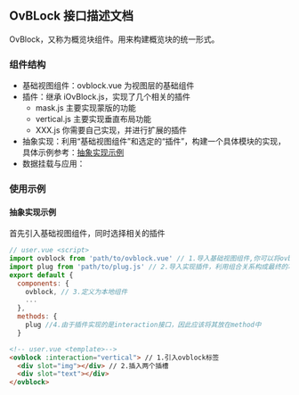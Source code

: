 ## OvBLock 接口描述文档

OvBlock，又称为概览块组件。用来构建概览块的统一形式。

### 组件结构

- 基础视图组件：ovblock.vue 为视图层的基础组件
- 插件：继承 iOvBlock.js，实现了几个相关的插件
  - mask.js 主要实现蒙版的功能
  - vertical.js 主要实现垂直布局功能
  - XXX.js 你需要自己实现，并进行扩展的插件
- 抽象实现：利用“基础视图组件”和选定的“插件”，构建一个具体模块的实现，具体示例参考：[抽象实现示例](#抽象实现示例)
- 数据挂载与应用：

### 使用示例

#### 抽象实现示例

首先引入基础视图组件，同时选择相关的插件

```js
// user.vue <script>
import ovblock from 'path/to/ovblock.vue' // 1.导入基础视图组件,你可以将ovblock改成你喜欢的任意名称
import plug from 'path/to/plug.js' // 2.导入实现插件，利用组合关系构成最终的功能，plug具体为mask/vertical等。
export default {
  components: {
    ovblock, // 3.定义为本地组件
    ...
  },
  methods: {
    plug //4.由于插件实现的是interaction接口，因此应该将其放在method中
  }
```

```html
<!-- user.vue <template>-->
<ovblock :interaction="vertical"> // 1.引入ovblock标签
  <div slot="img"></div> // 2.插入两个插槽
  <div slot="text"></div>
</ovblock>
```
